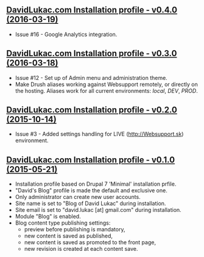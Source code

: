 [DavidLukac.com Installation profile - v0.4.0 (2016-03-19)](https://github.com/davidlukac/davidlukac-blog-profile/releases/tag/v0.4.0-20160319)
--------------------------------------------------------------------------------
- Issue #16 - Google Analytics integration.

[DavidLukac.com Installation profile - v0.3.0 (2016-03-18)](https://github.com/davidlukac/davidlukac-blog-profile/releases/tag/v0.3.0-20160318)
--------------------------------------------------------------------------------
- Issue #12 - Set up of Admin menu and administration theme.
- Make Drush aliases working against Websupport remotely, or directly on the
  hosting. Aliases work for all current environments: *local*, *DEV*, *PROD*.

[DavidLukac.com Installation profile - v0.2.0 (2015-10-14)](https://github.com/davidlukac/davidlukac-blog-profile/releases/tag/v0.2.0)
--------------------------------------------------------------------------------
- Issue #3 - Added settings handling for LIVE (http://Websupport.sk)
  environment.

[DavidLukac.com Installation profile - v0.1.0 (2015-05-21)](https://github.com/davidlukac/davidlukac-blog-profile/releases/tag/v0.1.0)
--------------------------------------------------------------------------------
- Installation profile based on Drupal 7 'Minimal' installation prfile.
- "David's Blog" profile is made the default and exclusive one.
- Only administrator can create new user accounts.
- Site name is set to "Blog of David Lukac" during installation.
- Site email is set to "david.lukac [at] gmail.com" during installation.
- Module "Blog" is enabled.
- Blog content type publishing settings:
  - preview before publishing is mandatory,
  - new content is saved as published,
  - new content is saved as promoted to the front page,
  - new revision is created at each content save.
